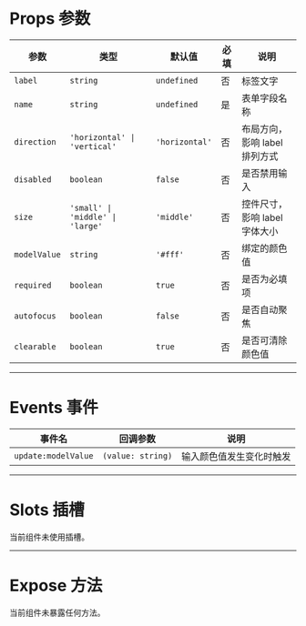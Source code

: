 # Props 参数

| 参数         | 类型                                                                 | 默认值         | 必填 | 说明                                                                 |
|------------|--------------------------------------------------------------------|-------------|----|----------------------------------------------------------------------|
| `label`    | `string`                                                          | `undefined` | 否  | 标签文字                                                               |
| `name`     | `string`                                                          | `undefined` | 是  | 表单字段名称                                                             |
| `direction`| `'horizontal' \| 'vertical'`                                      | `'horizontal'` | 否  | 布局方向，影响 label 排列方式                                             |
| `disabled` | `boolean`                                                         | `false`     | 否  | 是否禁用输入                                                             |
| `size`     | `'small' \| 'middle' \| 'large'`                                  | `'middle'`  | 否  | 控件尺寸，影响 label 字体大小                                             |
| `modelValue`| `string`                                                         | `'#fff'`    | 否  | 绑定的颜色值                                                             |
| `required` | `boolean`                                                         | `true`      | 否  | 是否为必填项                                                             |
| `autofocus`| `boolean`                                                         | `false`     | 否  | 是否自动聚焦                                                             |
| `clearable`| `boolean`                                                         | `true`      | 否  | 是否可清除颜色值                                                          |

---

# Events 事件

| 事件名      | 回调参数       | 说明             |
|----------|------------|----------------|
| `update:modelValue` | `(value: string)` | 输入颜色值发生变化时触发 |

---

# Slots 插槽

当前组件未使用插槽。

---

# Expose 方法

当前组件未暴露任何方法。